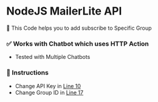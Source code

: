 # NodeJS MailerLite API
🦄 This Code helps you to add subscribe to Specific Group

### ✅ Works with Chatbot which uses HTTP Action
* Tested with Multiple Chatbots

### 📖 Instructions

* Change API Key in <a href="/index.js#L10">Line 10</a>
* Change Group ID in <a href="/index.js#L10">Line 17</a>
